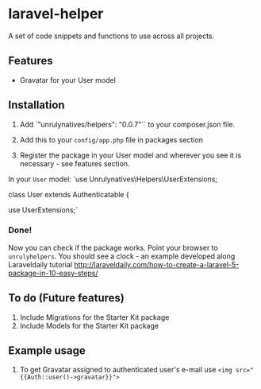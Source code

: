 # laravel-helper
A set of code snippets and functions to use across all projects.



## Features

- Gravatar for your User model


## Installation

1. Add `"unrulynatives/helpers": "0.0.7"`` to your composer.json file.

2. Add this to your `config/app.php` file in packages section

3. Register the package in your User model and wherever you see it is necessary - see features section.

In your `User` model:
`use Unrulynatives\Helpers\UserExtensions;


class User extends Authenticatable
{

use UserExtensions;`

### Done!
 Now you can check if the package works. Point your browser to `unrulyhelpers`. You should see a clock - an example developed along Laraveldaily tutorial http://laraveldaily.com/how-to-create-a-laravel-5-package-in-10-easy-steps/



## To do (Future features)

1. Include Migrations for the Starter Kit package
2. Include Models for the Starter Kit package


## Example usage

1. To get Gravatar assigned to authenticated user's e-mail use
`<img src="{{Auth::user()->gravatar}}">`
